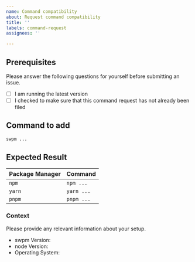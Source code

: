 ```yaml
---
name: Command compatibility
about: Request command compatibility
title: ''
labels: command-request
assignees: ''

---
```


## Prerequisites

Please answer the following questions for yourself before submitting an issue.

- [ ] I am running the latest version
- [ ] I checked to make sure that this command request has not already been filed

## Command to add

```bash
swpm ...
```

## Expected Result

| Package Manager | Command       |
| --------------- | ------------- |
| `npm`           | `npm ...`     |
| `yarn`          | `yarn ...`    |
| `pnpm`          | `pnpm ...`    |

### Context

Please provide any relevant information about your setup.

- swpm Version:
- node Version:
- Operating System:
